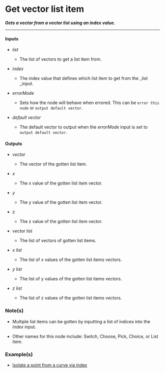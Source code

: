 # Get vector list item

**_Gets a vector from a vector list using an index value._**

---


#### Inputs

* _list_

  * The list of vectors to get a list item from.

* _index_

  * The index value that defines which list item to get from the _list _input.

* _errorMode_

  * Sets how the node will behave when errored. This can be `error this node` or `output default vector`.

* _default vector_

  * The default vector to output when the _errorMode_ input is set to `output default vector`.


#### Outputs

* _vector_

  * The vector of the gotten list item.

* _x_

  * The x value of the gotten list item vector.

* _y_

  * The y value of the gotten list item vector.

* _z_

  * The z value of the gotten list item vector.

* _vector list_

  * The list of vectors of gotten list items.

* _x list_

  * The list of x values of the gotten list items vectors.

* _y list_

  * The list of y values of the gotten list items vectors.

* _z list_

  * The list of z values of the gotten list items vectors.


### Note(s)

* Multiple list items can be gotten by inputting a list of indices into the _index_ input.

* Other names for this node include: Switch, Choose, Pick, Choice, or List item.


### Example(s)

* <a href="https://creator.trimble.com/graph?assetURI=whp:28271a8c-c0b2-41a1-9647-534eff8a4c24&version=latest" target="_blank">Isolate a point from a curve via index</a>
